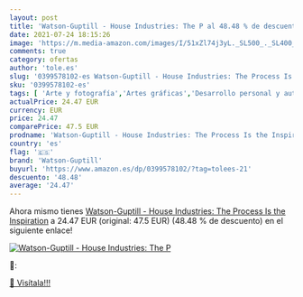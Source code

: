 ```yaml
---
layout: post
title: 'Watson-Guptill - House Industries: The P al 48.48 % de descuento'
date: 2021-07-24 18:15:26
image: 'https://m.media-amazon.com/images/I/51xZl74j3yL._SL500_._SL400_.jpg'
comments: true
category: ofertas
author: 'tole.es'
slug: '0399578102-es Watson-Guptill - House Industries: The Process Is the...'
sku: '0399578102-es'
tags: [ 'Arte y fotografía','Artes gráficas','Desarrollo personal y autoayuda','Diseño y moda','Economía y empresa','Emprendimiento empresarial','Empresa, estrategia y gestión','Libros','Libros universitarios de negocios y finanzas','Libros universitarios y de estudios superiores','Salud, familia y desarrollo personal','Tipografía','watson-guptill', ]
actualPrice: 24.47 EUR
currency: EUR
price: 24.47
comparePrice: 47.5 EUR
prodname: 'Watson-Guptill - House Industries: The Process Is the Inspiration'
country: 'es'
flag: '🇪🇸'
brand: 'Watson-Guptill'
buyurl: 'https://www.amazon.es/dp/0399578102/?tag=tolees-21'
descuento: '48.48'
average: '24.47'
---
```


Ahora mismo tienes [Watson-Guptill - House Industries: The Process Is the Inspiration](https://www.amazon.es/dp/0399578102/?tag=tolees-21) a 24.47 EUR (original: 47.5 EUR) (48.48 %  de descuento) en el siguiente enlace!

[![Watson-Guptill - House Industries: The P](https://m.media-amazon.com/images/I/51xZl74j3yL._SL500_._SL400_.jpg)](https://www.amazon.es/dp/0399578102/?tag=tolees-21)

🔎:


[🛒 Visítala!!!](https://www.amazon.es/dp/0399578102/?tag=tolees-21)
